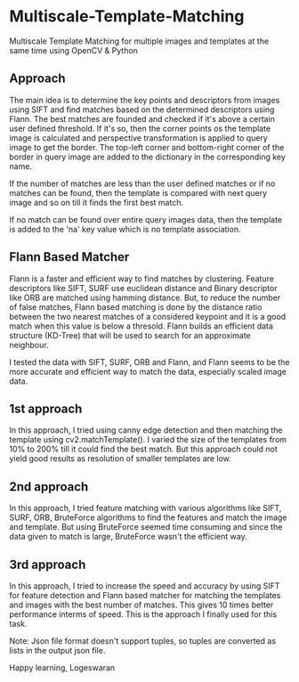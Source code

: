 # Multiscale-Template-Matching
Multiscale Template Matching for multiple images and templates at the same time using OpenCV &amp; Python


## Approach

The main idea is to determine the key points and descriptors from images using SIFT and find matches based on the determined descriptors using Flann. The best matches are founded and checked if it's above a certain user defined threshold. If it's so, then the corner points os the template image is calculated and perspective transformation is applied to query image to get the border. The top-left corner and bottom-right corner of the border in query image are added to the dictionary in the corresponding key name.

If the number of matches are less than the user defined matches or if no matches can be found, then the template is compared with next query image and so on till it finds the first best match.

If no match can be found over entire query images data, then the template is added to the 'na' key value which is no template association.

## Flann Based Matcher

Flann is a faster and efficient way to find matches by clustering. Feature descriptors like SIFT, SURF use euclidean distance and Binary descriptor like ORB are matched using hamming distance. But, to reduce the number of false matches, Flann based matching is done by the distance ratio between the two nearest matches of a considered keypoint  and it is a good match when this value is below a thresold. Flann builds an efficient data structure (KD-Tree) that will be used to search for an approximate neighbour.

I tested the data with SIFT, SURF, ORB and Flann, and Flann seems to be the more accurate and efficient way to match the data, especially scaled image data.

## 1st approach

In this approach, I tried using canny edge detection and then matching the template using cv2.matchTemplate(). I varied the size of the templates from 10% to 200% till it could find the best match. But this approach could not yield good results as resolution of smaller templates are low.

## 2nd approach

In this approach, I tried feature matching with various algorithms like SIFT, SURF, ORB, BruteForce algorithms to find the features and match the image and template. But using BruteForce seemed  time consuming and since the data given to match is large, BruteForce wasn't the efficient way.

## 3rd approach

In this approach, I tried to increase the speed and accuracy by using SIFT for feature detection and Flann based matcher for matching the templates and images with the best number of matches. This gives 10 times better performance interms of speed. This is the approach I finally used for this task.

Note: Json file format doesn't support tuples, so tuples are converted as lists in the output json file.


Happy learning,
Logeswaran




